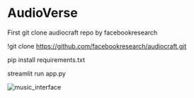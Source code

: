 # AudioVerse

First git clone audiocraft repo by facebookresearch

!git clone https://github.com/facebookresearch/audiocraft.git

pip install requirements.txt

streamlit run app.py

![music_interface](https://github.com/YugantGotmare/AudioVerse/assets/101650315/9449dc00-1b22-4d3f-b22a-bac79e81b53d)

